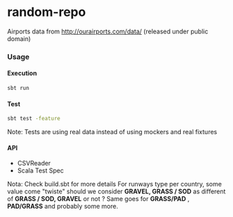 # random-repo

Airports data from http://ourairports.com/data/ (released under public domain)

### Usage

#### Execution

```bash
sbt run
```

#### Test

```bash
sbt test -feature
```
Note: Tests are using real data instead of using mockers and real fixtures

#### API

* CSVReader
* Scala Test Spec


Nota:
Check build.sbt for more details
For runways type per country, some value come "twiste" should we consider **GRAVEL, GRASS / SOD** as different of **GRASS / SOD, GRAVEL** or not ? Same goes for **GRASS/PAD** , **PAD/GRASS** and probably some more.
